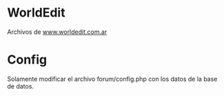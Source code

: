 WorldEdit
=========

Archivos de www.worldedit.com.ar

Config
======

Solamente modificar el archivo forum/config.php con los datos de la base de datos.